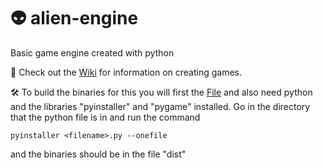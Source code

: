 # 👽 alien-engine
Basic game engine created with python


📜 Check out the [Wiki](https://github.com/camelCasing/alien-engine/wiki) for information on creating games.

🛠️ To build the binaries for this you will first the [File](https://github.com/camelCasing/alien-engine/blob/main/sauce/run.py) and also need python and the libraries "pyinstaller" and "pygame" installed. Go in the directory that the python file is in and run the command

`pyinstaller <filename>.py --onefile`

and the binaries should be in the file "dist"
